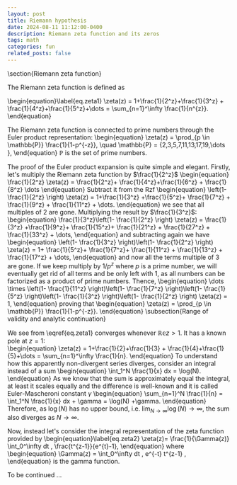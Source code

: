 ```yaml
---
layout: post
title: Riemann hypothesis
date: 2024-08-11 11:12:00-0400
description: Riemann zeta function and its zeros
tags: math
categories: fun
related_posts: false
---
```



\section{Riemann zeta function}

The Riemann zeta function is defined as 

\begin{equation}\label{eq.zeta1}
\zeta(z) = 1+\frac{1}{2^z}+\frac{1}{3^z} + \frac{1}{4^z}+\frac{1}{5^z}+\dots = \sum_{n=1}^\infty \frac{1}{n^{z}}.
\end{equation}

The Riemann zeta function is connected to prime numbers through the Euler product representation: 
\begin{equation}
\zeta(z) = \prod_{p \in \mathbb{P}} \frac{1}{1-p^{-z}}, \quad \mathbb{P} = \{2,3,5,7,11,13,17,19,\dots \},
\end{equation}
$\mathbb{P}$ is the set of prime numbers. 

The proof of the Euler product expansion is quite simple and elegant. 
Firstly, let's multiply the Riemann zeta function by $\frac{1}{2^z}$
\begin{equation}
  \frac{1}{2^z}  \zeta(z) =  \frac{1}{2^z}+ \frac{1}{4^z}+\frac{1}{6^z} + \frac{1}{8^z} \dots
\end{equation}
Subtract it from the Rzf 
\begin{equation}
\left(1-  \frac{1}{2^z} \right) \zeta(z) =  1+\frac{1}{3^z} +\frac{1}{5^z}+  \frac{1}{7^z} + \frac{1}{9^z} + \frac{1}{11^z} +  \dots.
\end{equation}
we see that all multiples of $2$ are gone. 
Multiplying the result by $\frac{1}{3^z}$: 
\begin{equation}
\frac{1}{3^z}\left(1-  \frac{1}{2^z} \right) \zeta(z) =  \frac{1}{3^z} +\frac{1}{9^z}+ \frac{1}{15^z}+  \frac{1}{21^z} + \frac{1}{27^z} + \frac{1}{33^z} +  \dots,
\end{equation}
and subtracting again we have 
\begin{equation}
\left(1-  \frac{1}{3^z} \right)\left(1-  \frac{1}{2^z} \right) \zeta(z) = 1+ \frac{1}{5^z}+ \frac{1}{7^z}+  \frac{1}{11^z} + \frac{1}{13^z} + \frac{1}{17^z} +  \dots,
\end{equation}
and now all the terms multiple of $3$ are gone. 
If we keep multiply by $1/p^z$ where $p$ is a prime number, we will eventually get rid of all terms and be only left with $1$, as all numbers can be factorized as a product of prime numbers. Thence, 
\begin{equation}
\dots \times \left(1-  \frac{1}{11^z} \right)\left(1-  \frac{1}{7^z} \right)\left(1-  \frac{1}{5^z} \right)\left(1-  \frac{1}{3^z} \right)\left(1-  \frac{1}{2^z} \right) \zeta(z) = 1,
\end{equation}
proving that 
\begin{equation}
    \zeta(z) = \prod_{p \in \mathbb{P}} \frac{1}{1-p^{-z}}.
\end{equation}
\subsection{Range of validity and analytic continuation}

We see from \eqref{eq.zeta1}  converges whenever $\mathbb{Re} z>1$. It has a known pole at $z=1$:  
\begin{equation}
\zeta(z) = 1+\frac{1}{2}+\frac{1}{3} + \frac{1}{4}+\frac{1}{5}+\dots = \sum_{n=1}^\infty \frac{1}{n}.
\end{equation}
To understand how this apparently non-divergent series diverges, consider an integral instead of a sum 
\begin{equation}
    \int_1^N  \frac{1}{x} dx = \log(N).
\end{equation}
As we know that the sum is approximately equal the integral, at least it scales equally and the difference is well-known and it is called Euler-Mascheroni constant $\gamma$
\begin{equation}
    \sum_{n=1}^N \frac{1}{n} =   \int_1^N  \frac{1}{x} dx + \gamma = \log(N) +\gamma.
\end{equation}
Therefore, as $\log(N)$ has no upper bound, i.e. $\lim_{N\to \infty} \log(N) \to \infty$, the sum also diverges as $N\to \infty$.

Now, instead let's consider the integral representation of the zeta function provided by 
\begin{equation}\label{eq.zeta2}
   \zeta(z)= \frac{1}{\Gamma(z)} \int_0^\infty dt \, \frac{t^{z-1}}{e^{t}-1},
\end{equation}
where 
\begin{equation}
    \Gamma(z) = \int_0^\infty  dt \, e^{-t} t^{z-1} ,
\end{equation}
is the gamma function. 





To be continued ...
